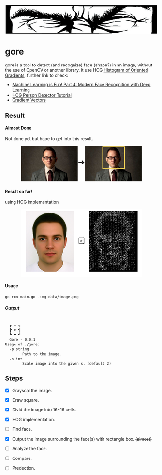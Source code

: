 <p align="center"><img src="Cover1.jpg" width="500"></p>

gore
=====
gore is a tool to detect (and recognize) face (shape?) in an image, without the use of OpenCV or another library. it use HOG [Histogram of Oriented Gradients](https://en.wikipedia.org/wiki/Histogram_of_oriented_gradients), further link to check:
* [Machine Learning is Fun! Part 4: Modern Face Recognition with Deep Learning](https://medium.com/@ageitgey/machine-learning-is-fun-part-4-modern-face-recognition-with-deep-learning-c3cffc121d78)
* [HOG Person Detector Tutorial](http://mccormickml.com/2013/05/09/hog-person-detector-tutorial/)
* [Gradient Vectors](http://mccormickml.com/2013/05/07/gradient-vectors/)

Result
-------
#### Almost Done
Not done yet but hope to get into this result.
<p align="center"><img src="GoreProject.png" width="400"></p>

#### Result so far!
using HOG implementation.
<p align="center"><img src="face-hog.png" width="400"></p>

#### Usage

`go run main.go -img data/image.png`

##### Output

```

  ┏ ┳ ┓
  ┣ o ┫
  ┗ ┻ ┛
  Gore - 0.0.1
Usage of ./gore:
  -p string
        Path to the image.
  -s int
        Scale image into the given s. (default 2)

```

Steps
------

- [x] Grayscal the image.
- [x] Draw square.
- [x] Divid the image into 16*16 cells.
- [x] HOG implementation.
- [ ] Find face.
- [x] Output the image surrounding the face(s) with rectangle box. ~~(almost)~~
- [ ] Analyze the face.
- [ ] Compare.
- [ ] Predection.


